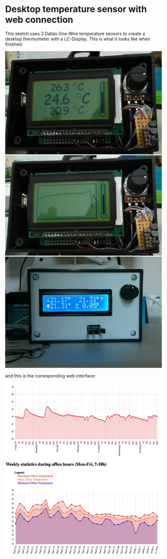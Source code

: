 # Desktop temperature sensor with web connection

This sketch uses 3 Dallas One-Wire temperature sensors to create a desktop thermometer with a LC-Display. This is what it looks like when finished:

<img src="https://github.com/reini1305/arduino_temperature/raw/master/lcd1.jpg"></img>
<img src="https://github.com/reini1305/arduino_temperature/raw/master/lcd2.jpg"></img>
<img src="https://github.com/reini1305/arduino_temperature/raw/master/finished.jpg"></img>

and this is the corresponding web interface:

<img src="https://github.com/reini1305/arduino_temperature/raw/master/web.png"></img>
